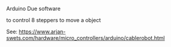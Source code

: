 Arduino Due software 

to control 8 steppers to move a object

See: https://www.arjan-swets.com/hardware/micro_controllers/arduino/cablerobot.html

